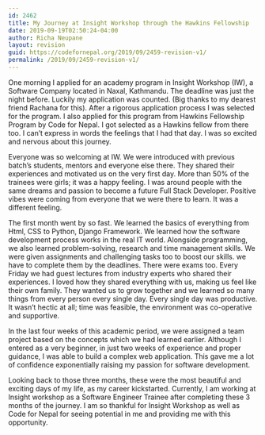 ```yaml
---
id: 2462
title: My Journey at Insight Workshop through the Hawkins Fellowship
date: 2019-09-19T02:50:24-04:00
author: Richa Neupane
layout: revision
guid: https://codefornepal.org/2019/09/2459-revision-v1/
permalink: /2019/09/2459-revision-v1/
---
```

One morning I applied for an academy program in Insight Workshop (IW), a Software Company located in Naxal, Kathmandu. The deadline was just the night before. Luckily my application was counted. (Big thanks to my dearest friend Rachana for this). After a rigorous application process I was selected for the program. I also applied for this program from Hawkins Fellowship Program by Code for Nepal. I got selected as a Hawkins fellow from there too. I can’t express in words the feelings that I had that day. I was so excited and nervous about this journey.  


Everyone was so welcoming at IW. We were introduced with previous batch’s students, mentors and everyone else there. They shared their experiences and motivated us on the very first day. More than 50% of the trainees were girls; it was a happy feeling. I was around people with the same dreams and passion to become a future Full Stack Developer. Positive vibes were coming from everyone that we were there to learn. It was a different feeling.  


The first month went by so fast. We learned the basics of everything from Html, CSS to Python, Django Framework. We learned how the software development process works in the real IT world. Alongside programming, we also learned problem-solving, research and time management skills. We were given assignments and challenging tasks too to boost our skills. we have to complete them by the deadlines. There were exams too. Every Friday we had guest lectures from industry experts who shared their experiences. I loved how they shared everything with us, making us feel like their own family. They wanted us to grow together and we learned so many things from every person every single day. Every single day was productive. It wasn’t hectic at all; time was feasible, the environment was co-operative and supportive.  


In the last four weeks of this academic period, we were assigned a team project based on the concepts which we had learned earlier. Although I entered as a very beginner, in just two weeks of experience and proper guidance, I was able to build a complex web application. This gave me a lot of confidence exponentially raising my passion for software development.&nbsp;  


Looking back to those three months, these were the most beautiful and exciting days of my life, as my career kickstarted. Currently, I am working at Insight workshop as a Software Engineer Trainee after completing these 3 months of the journey. I am so thankful for Insight Workshop as well as Code for Nepal for seeing potential in me and providing me with this opportunity.&nbsp;